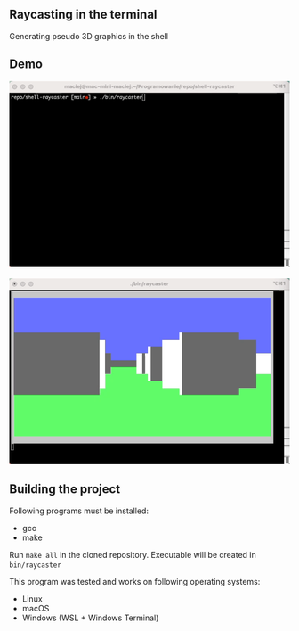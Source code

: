 ## Raycasting in the terminal
Generating pseudo 3D graphics in the shell

## Demo
![Demo 1](media/demo1.gif)
<br><br>
![Demo 2](media/demo2.gif)

## Building the project
Following programs must be installed:
* gcc
* make

Run `make all` in the cloned repository. Executable will be created in `bin/raycaster`

This program was tested and works on following operating systems:
* Linux
* macOS
* Windows (WSL + Windows Terminal)